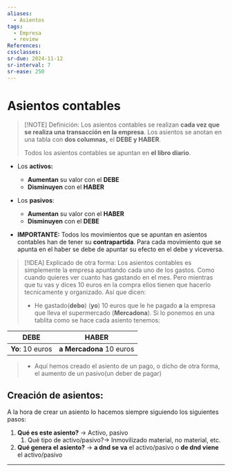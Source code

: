 ```yaml
---
aliases:
  - Asientos
tags:
  - Empresa
  - review
References: 
cssclasses:
sr-due: 2024-11-12
sr-interval: 7
sr-ease: 250
---
```

# Asientos contables

> [!NOTE] Definición: 
> Los asientos contables se realizan **cada vez que se realiza una transacción en la empresa**. 
> Los asientos se anotan en una tabla con **dos columnas,** el **DEBE y HABER**.
> 
> Todos los asientos contables se apuntan en **el libro diario**.


+ Los **activos:**
	+ **Aumentan** su valor con el **DEBE**
	+ **Disminuyen** con el **HABER**
+ Los **pasivos**:
	+ **Aumentan** su valor con el **HABER**
	+ **Disminuyen** con el **DEBE**

+ **IMPORTANTE:** Todos los movimientos que se apuntan en asientos contables han de tener su **contrapartida**. 
  Para cada movimiento que se apunta en el haber se debe de apuntar su efecto en el debe y viceversa.

> [!IDEA] Explicado de otra forma:
> Los asientos contables es simplemente la empresa apuntando cada uno de los gastos. Como cuando quieres ver cuanto has gastando en el mes. Pero mientras que tu vas y dices 10 euros en la compra ellos tienen que hacerlo tecnicamente y organizado. Así que dicen: 
> + He gastado(**debo**) (**yo**) 10 euros que le he pagado **a** la empresa que lleva el supermercado (**Mercadona**). Si lo ponemos en una tablita como se hace cada asiento tenemos:
>   
>   
| DEBE             | HABER                    |
| ---------------- | ------------------------ |
| **Yo**: 10 euros | **a Mercadona** 10 euros |
>  
>  +  Aquí hemos creado el asiento de un pago, o dicho de otra forma, el aumento de un pasivo(un deber de pagar)




## Creación de asientos:
A la hora de crear un asiento lo hacemos siempre siguiendo los siguientes pasos:
1. **Qué es este asiento?** → Activo, pasivo
	1. Qué tipo de activo/pasivo?→ Inmovilizado material, no material, etc.
2. **Qué genera el asiento?** → **a dnd se va** el activo/pasivo o **de dnd viene** el activo/pasivo
***